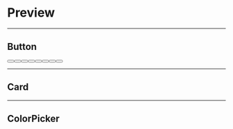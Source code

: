 # Preview

---

## Button

<div class="card flex justify-center flex-wrap gap-4">
  <Button label="Primary" />
  <Button label="Secondary" severity="secondary" />
  <Button label="Success" severity="success" />
  <Button label="Info" severity="info" />
  <Button label="Warn" severity="warn" />
  <Button label="Help" severity="help" />
  <Button label="Danger" severity="danger" />
  <Button label="Contrast" severity="contrast" />
</div>

---

## Card

<Card class="mt-1rem w-4/5 mx-auto">
    <template #header>
        <img class="w-1/2" alt="user header"
        src="https://primefaces.org/cdn/primevue/images/usercard.png" />
    </template>
    <template #title>Advanced Card</template>
    <template #subtitle>Card subtitle</template>
    <template #content>
        <p class="m-0">
            Lorem ipsum dolor sit amet, consectetur adipisicing elit. Inventore
            sed consequuntur error repudiandae numquam deserunt quisquam
            repellat libero asperiores earum nam nobis, culpa ratione quam
            perferendis esse, cupiditate neque quas!
        </p>
    </template>
    <template #footer>
        <div class="flex gap-4 mt-1">
            <Button label="Cancel" severity="secondary" outlined class="w-full" />
            <Button label="Save" class="w-full" />
        </div>
    </template>
</Card>

---

## ColorPicker

<div class="card flex justify-center">
    <ColorPicker v-model="color" inline />
</div>

